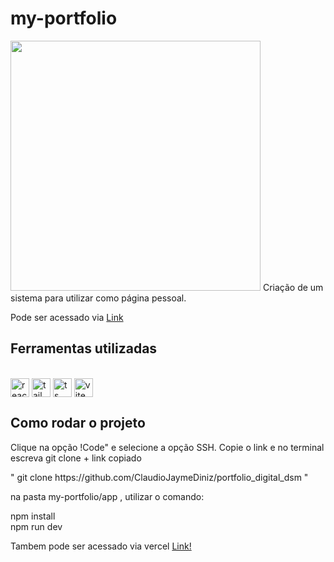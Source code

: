 # my-portfolio
<img src="/mgt/profile.png" width="400" heigth="400">
Criação de um sistema para utilizar como página pessoal.
<p>Pode ser acessado via <a href="https://portifolio-claudiojayme.vercel.app"> Link </a></p>


## Ferramentas utilizadas
<div style="display: inline_block"><br>
  <img alt="react" align="center" height="30" width="30" src="https://skillicons.dev/icons?i=react" />
  <img alt="tailwind" align="center" height="30" width="30" src="https://skillicons.dev/icons?i=tailwind" />
  <img alt="ts" align="center" height="30" width="30" src="https://skillicons.dev/icons?i=ts" />
  <img alt="vite" align="center" height="30" width="30" src="https://skillicons.dev/icons?i=vite" />
</div>

## Como rodar o projeto
Clique na opção !Code" e selecione a opção SSH. Copie o link e no terminal escreva git clone + link copiado
<p>" git clone https://github.com/ClaudioJaymeDiniz/portfolio_digital_dsm "
<p>na pasta my-portfolio/app , utilizar o comando: 
  
  npm install<br>
  npm run dev
  
Tambem pode ser acessado via vercel <a href="https://portifolio-claudiojayme.vercel.app"> Link!</a>
